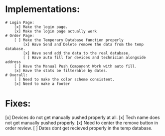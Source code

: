 # Implementations:
    # Login Page:
        [x] Make the login page.
        [x] Make the login page actually work
    # Order Page:
        [ ] Make the Temperary Database function properly
            [x] Have Send and Delete remove the data from the temp database.
            [x] Have send add the data to the real database.
            [ ] Have auto fill for devices and technician alongside address
        [ ] Have the Manual Push Component Work with auto fill.  
        [x] Have the stats be filterable by dates.
    # Overall:
        [ ] Need to make the color scheme consistent.
        [x] Need to make a footer

# Fixes:
[x] Devices do not get manually pushed properly at all.
[x] Tech name does not get manually pushed properly.
[x] Need to center the remove button in order review.
[ ] Dates dont get recieved properly in the temp database.